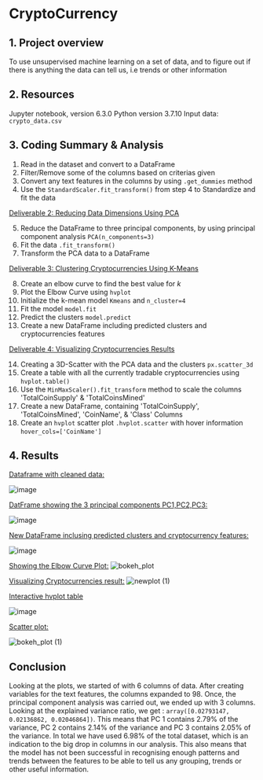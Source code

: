 # CryptoCurrency
## 1. Project overview
To use unsupervised machine learning on a set of data, and to figure out if there is anything the data can tell us, i.e trends or other information

## 2. Resources
Jupyter notebook, version 6.3.0
Python version 3.7.10
Input data: `crypto_data.csv`

## 3. Coding Summary & Analysis
1. Read in the dataset and convert to a DataFrame
2. Filter/Remove some of the columns based on criterias given
3. Convert any text features in the columns by using `.get_dummies` method
4. Use the `StandardScaler.fit_transform()` from step 4 to Standardize and fit the data

<ins>Deliverable 2: Reducing Data Dimensions Using PCA</ins>

5. Reduce the DataFrame to three principal components, by using principal component analysis `PCA(n_components=3)`
6. Fit the data `.fit_transform()`
7. Transform the PCA data to a DataFrame

<ins>Deliverable 3: Clustering Cryptocurrencies Using K-Means</ins>

8. Create an elbow curve to find the best value for *k*
9. Plot the Elbow Curve using `hvplot`
10. Initialize the k-mean model `Kmeans` and `n_cluster=4`
11. Fit the model `model.fit`
12. Predict the clusters `model.predict`
13. Create a new DataFrame including predicted clusters and cryptocurrencies features

<ins> Deliverable 4: Visualizing Cryptocurrencies Results</ins>

14. Creating a 3D-Scatter with the PCA data and the clusters `px.scatter_3d`
15. Create a table with all the currently tradable cryptocurrencies using `hvplot.table()`
16. Use the `MinMaxScaler().fit_transform` method to scale the columns 'TotalCoinSupply' & 'TotalCoinsMined'
17.  Create a new DataFrame, containing 'TotalCoinSupply', 'TotalCoinsMined', 'CoinName', & 'Class' Columns
18.  Create an `hvplot` scatter plot `.hvplot.scatter` with hover information `hover_cols=['CoinName']`

## 4. Results

<ins>Dataframe with cleaned data:</ins>

![image](https://user-images.githubusercontent.com/85843030/138482260-e5d5b935-8237-4162-85bf-cd60c882736b.png)




<ins>DatFrame showing the 3 principal components PC1,PC2,PC3:</ins>

![image](https://user-images.githubusercontent.com/85843030/138498974-9af9ceb2-436d-4e06-a406-a327042662ca.png)




<ins>New DataFrame inclusing predicted clusters and cryptocurrency features:</ins>

![image](https://user-images.githubusercontent.com/85843030/138486490-b334e48e-b72f-48f0-a546-eec8ee55307b.png)




<ins>Showing the Elbow Curve Plot:</ins>
![bokeh_plot](https://user-images.githubusercontent.com/85843030/138488907-480ded4e-a5f3-4b0f-b149-0673969614d7.png)




<ins>Visualizing Cryptocurrencies result:</ins>
![newplot (1)](https://user-images.githubusercontent.com/85843030/138488247-bac75980-f00f-4300-9774-f242ecb6c862.png)



<ins>Interactive hvplot table</ins>

![image](https://user-images.githubusercontent.com/85843030/138497806-56c60406-1d55-4bc6-86c0-8a7985e5a4fc.png)



<ins>Scatter plot:</ins>

![bokeh_plot (1)](https://user-images.githubusercontent.com/85843030/138498449-abe720d5-ee29-497e-b686-dbc2884da572.png)


## Conclusion
Looking at the plots, we started of with 6 columns of data. After creating variables for the text features, the columns expanded to 98.
Once, the principal component analysis was carried out, we ended up with 3 columns.
Looking at the explained variance ratio, we get : `array([0.02793147, 0.02136862, 0.02046864])`. This means that PC 1 contains 2.79% of the variance, 
PC 2 contains 2.14% of the variance and PC 3 contains 2.05% of the variance. In total we have used 6.98% of the total dataset, which is an indication
to the big drop in columns in our analysis.
This also means that the model has not been successful in recognising enough patterns and trends between the features to be able to tell us any 
grouping, trends or other useful information.

